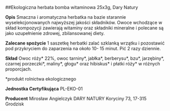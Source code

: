 ##Ekologiczna herbata bomba witaminowa 25x3g, Dary Natury

**Opis** Smaczna i aromatyczna herbatka na bazie starannie wyselekcjonowanych najwyższej jakości składników. Owoce wchodzące w skład kompozycji zawierają witaminy oraz składniki mineralne i polecane są jako uzupełnienie zdrowej, zbilansowanej diety.

**Zalecane spożycie** 1 saszetkę herbatki zalać szklanką wrzątku i pozostawić pod przykryciem do zaparzenia na około 10- 15 minut. Pić 2 razy dziennie.

**Skład** Owoc róży\* 22%, owoc tarniny\*, jabłka\*, berberysu\*, bzu\*, jarzębiny\*, czarnej porzeczki\*, maliny\*, głogu\* oraz hibiskus\* i płatki róży\* w różnych proporcjach.  

\*produkt rolnictwa ekologicznego

**Jednostka Certyfikująca** PL-EKO-01

**Producent** Mirosław Angielczyk DARY NATURY
Koryciny 73, 17-315 Grodzisk
